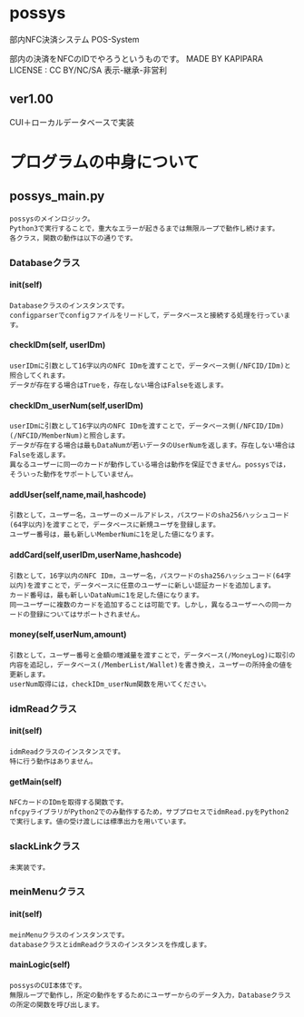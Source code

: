 # possys
部内NFC決済システム POS-System

部内の決済をNFCのIDでやろうというものです。   MADE BY KAPIPARA LICENSE : CC BY/NC/SA 表示-継承-非営利

## ver1.00
CUI＋ローカルデータベースで実装


# プログラムの中身について
## possys_main.py
    possysのメインロジック。  
    Python3で実行することで，重大なエラーが起きるまでは無限ループで動作し続けます。  
    各クラス，関数の動作は以下の通りです。  

### Databaseクラス
#### __init__(self)
    Databaseクラスのインスタンスです。  
    configparserでconfigファイルをリードして，データベースと接続する処理を行っています。

#### checkIDm(self, userIDm)
    userIDmに引数として16字以内のNFC IDmを渡すことで，データベース側(/NFCID/IDm)と照合してくれます。  
    データが存在する場合はTrueを，存在しない場合はFalseを返します。

#### checkIDm_userNum(self,userIDm)
    userIDmに引数として16字以内のNFC IDmを渡すことで，データベース側(/NFCID/IDm)(/NFCID/MemberNum)と照合します。  
    データが存在する場合は最もDataNumが若いデータのUserNumを返します。存在しない場合はFalseを返します。  
    異なるユーザーに同一のカードが動作している場合は動作を保証できません。possysでは，そういった動作をサポートしていません。

#### addUser(self,name,mail,hashcode)
    引数として，ユーザー名，ユーザーのメールアドレス，パスワードのsha256ハッシュコード(64字以内)を渡すことで，データベースに新規ユーザを登録します。  
    ユーザー番号は，最も新しいMemberNumに1を足した値になります。

#### addCard(self,userIDm,userName,hashcode)
    引数として，16字以内のNFC IDm，ユーザー名，パスワードのsha256ハッシュコード(64字以内)を渡すことで，データベースに任意のユーザーに新しい認証カードを追加します。  
    カード番号は，最も新しいDataNumに1を足した値になります。
    同一ユーザーに複数のカードを追加することは可能です。しかし，異なるユーザーへの同一カードの登録についてはサポートされません。

#### money(self,userNum,amount)
    引数として，ユーザー番号と金額の増減量を渡すことで，データベース(/MoneyLog)に取引の内容を追記し，データベース(/MemberList/Wallet)を書き換え，ユーザーの所持金の値を更新します。
    userNum取得には，checkIDm_userNum関数を用いてください。
    
### idmReadクラス
#### __init__(self)
    idmReadクラスのインスタンスです。  
    特に行う動作はありません。

#### getMain(self)
    NFCカードのIDmを取得する関数です。  
    nfcpyライブラリがPython2でのみ動作するため，サブプロセスでidmRead.pyをPython2で実行します。値の受け渡しには標準出力を用いています。

### slackLinkクラス 
    未実装です。

### meinMenuクラス
#### __init__(self)
    meinMenuクラスのインスタンスです。
    databaseクラスとidmReadクラスのインスタンスを作成します。

#### mainLogic(self)
    possysのCUI本体です。
    無限ループで動作し，所定の動作をするためにユーザーからのデータ入力，Databaseクラスの所定の関数を呼び出します。

